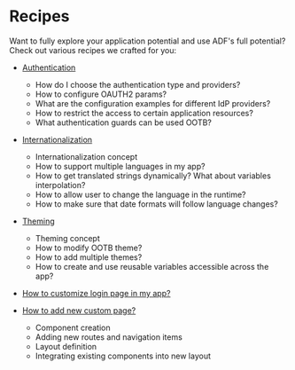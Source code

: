 # Recipes

Want to fully explore your application potential and use ADF's full potential? Check out various recipes we crafted for you:

* [Authentication](./authentication.md)
  * How do I choose the authentication type and providers?
  * How to configure OAUTH2 params?
  * What are the configuration examples for different IdP providers?
  * How to restrict the access to certain application resources?
  * What authentication guards can be used OOTB?

* [Internationalization](./internationalization.md)
  * Internationalization concept
  * How to support multiple languages in my app?
  * How to get translated strings dynamically? What about variables interpolation?
  * How to allow user to change the language in the runtime?
  * How to make sure that date formats will follow language changes?

* [Theming](./theming.md)
  * Theming concept
  * How to modify OOTB theme?
  * How to add multiple themes?
  * How to create and use reusable variables accessible across the app?

* [How to customize login page in my app?](https://github.com/Alfresco/alfresco-ng2-components/blob/master/docs/core/components/login.component.md)

* [How to add new custom page?](./how-to-add-custom-page.md)
  * Component creation
  * Adding new routes and navigation items
  * Layout definition
  * Integrating existing components into new layout
